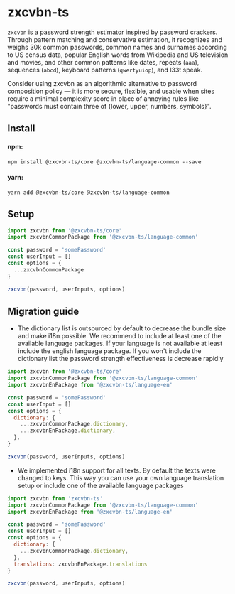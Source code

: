 # zxcvbn-ts

`zxcvbn` is a password strength estimator inspired by password crackers. Through pattern matching and conservative estimation, it recognizes and weighs 30k common passwords, common names and surnames according to US census data, popular English words from Wikipedia and US television and movies, and other common patterns like dates, repeats (`aaa`), sequences (`abcd`), keyboard patterns (`qwertyuiop`), and l33t speak.

Consider using zxcvbn as an algorithmic alternative to password composition policy — it is more secure, flexible, and usable when sites require a minimal complexity score in place of annoying rules like "passwords must contain three of {lower, upper, numbers, symbols}".

## Install

#### npm:

`npm install @zxcvbn-ts/core @zxcvbn-ts/language-common --save`

#### yarn:

`yarn add @zxcvbn-ts/core @zxcvbn-ts/language-common`

## Setup

```js
import zxcvbn from '@zxcvbn-ts/core'
import zxcvbnCommonPackage from '@zxcvbn-ts/language-common'

const password = 'somePassword'
const userInput = []
const options = {
  ...zxcvbnCommonPackage
}

zxcvbn(password, userInputs, options)
```

## Migration guide
- The dictionary list is outsourced by default to decrease the bundle size and make i18n possible.
  We recommend to include at least one of the available language packages.
  If your language is not available at least include the english language package.
  If you won't include the dictionary list the password strength effectiveness is decrease rapidly
```js
import zxcvbn from '@zxcvbn-ts/core'
import zxcvbnCommonPackage from '@zxcvbn-ts/language-common'
import zxcvbnEnPackage from '@zxcvbn-ts/language-en'

const password = 'somePassword'
const userInput = []
const options = {
  dictionary: {
    ...zxcvbnCommonPackage.dictionary,
    ...zxcvbnEnPackage.dictionary,
  },
}

zxcvbn(password, userInputs, options)
```
- We implemented i18n support for all texts. By default the texts were changed to keys.
  This way you can use your own language translation setup or include one of the available language packages
```js
import zxcvbn from 'zxcvbn-ts'
import zxcvbnCommonPackage from '@zxcvbn-ts/language-common'
import zxcvbnEnPackage from '@zxcvbn-ts/language-en'

const password = 'somePassword'
const userInput = []
const options = {
  dictionary: {
    ...zxcvbnCommonPackage.dictionary,
  },
  translations: zxcvbnEnPackage.translations
}

zxcvbn(password, userInputs, options)
```
